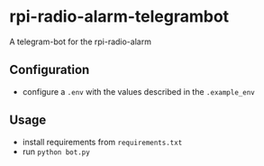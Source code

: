 # rpi-radio-alarm-telegrambot
A telegram-bot for the rpi-radio-alarm

## Configuration
* configure a `.env` with the values described in the `.example_env`

## Usage
* install requirements from `requirements.txt`
* run `python bot.py`

